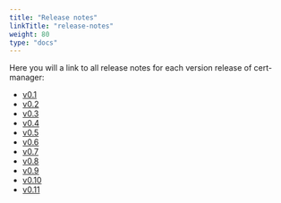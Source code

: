 ```yaml
---
title: "Release notes"
linkTitle: "release-notes"
weight: 80
type: "docs"
---
```


Here you will a link to all release notes for each version release of
cert-manager:

- [v0.1](./release-notes-0.1.md)
- [v0.2](./release-notes-0.2.md)
- [v0.3](./release-notes-0.3.md)
- [v0.4](./release-notes-0.4.md)
- [v0.5](./release-notes-0.5.md)
- [v0.6](./release-notes-0.6.md)
- [v0.7](./release-notes-0.7.md)
- [v0.8](./release-notes-0.8.md)
- [v0.9](./release-notes-0.9.md)
- [v0.10](./release-notes-0.10.md)
- [v0.11](./release-notes-0.11.md)
